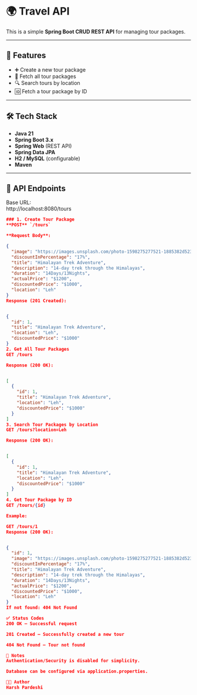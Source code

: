 # 🌍 Travel API 

This is a simple **Spring Boot CRUD REST API** for managing tour packages.  
 
---

## 🚀 Features
- ➕ Create a new tour package  
- 📄 Fetch all tour packages  
- 🔍 Search tours by location  
- 🆔 Fetch a tour package by ID  

---

## 🛠️ Tech Stack
- **Java 21**  
- **Spring Boot 3.x**  
- **Spring Web** (REST API)  
- **Spring Data JPA**  
- **H2 / MySQL** (configurable)  
- **Maven**  

---

## 📡 API Endpoints

Base URL:  
http://localhost:8080/tours


```json
### 1. Create Tour Package  
**POST** `/tours`  

**Request Body**:

{
  "image": "https://images.unsplash.com/photo-1598275277521-1885382d523a",
  "discountInPercentage": "17%",
  "title": "Himalayan Trek Adventure",
  "description": "14-day trek through the Himalayas",
  "duration": "14Days/13Nights",
  "actualPrice": "$1200",
  "discountedPrice": "$1000",
  "location": "Leh"
}
Response (201 Created):


{
  "id": 1,
  "title": "Himalayan Trek Adventure",
  "location": "Leh",
  "discountedPrice": "$1000"
}
2. Get All Tour Packages
GET /tours

Response (200 OK):


[
  {
    "id": 1,
    "title": "Himalayan Trek Adventure",
    "location": "Leh",
    "discountedPrice": "$1000"
  }
]
3. Search Tour Packages by Location
GET /tours?location=Leh

Response (200 OK):


[
  {
    "id": 1,
    "title": "Himalayan Trek Adventure",
    "location": "Leh",
    "discountedPrice": "$1000"
  }
]
4. Get Tour Package by ID
GET /tours/{id}

Example:

GET /tours/1
Response (200 OK):


{
  "id": 1,
  "image": "https://images.unsplash.com/photo-1598275277521-1885382d523a",
  "discountInPercentage": "17%",
  "title": "Himalayan Trek Adventure",
  "description": "14-day trek through the Himalayas",
  "duration": "14Days/13Nights",
  "actualPrice": "$1200",
  "discountedPrice": "$1000",
  "location": "Leh"
}
If not found: 404 Not Found

✅ Status Codes
200 OK – Successful request

201 Created – Successfully created a new tour

404 Not Found – Tour not found

📌 Notes
Authentication/Security is disabled for simplicity.

Database can be configured via application.properties.

👨‍💻 Author
Harsh Pardeshi
